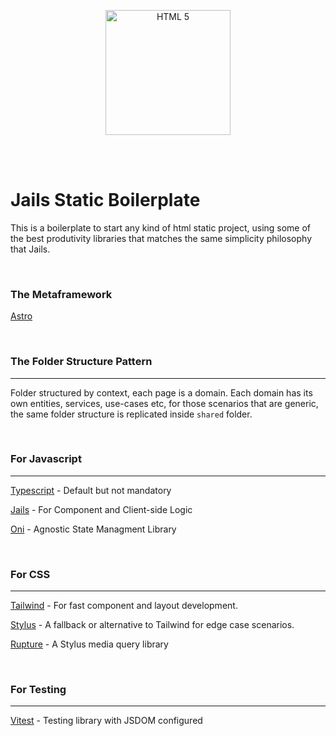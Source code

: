 <p align="center">
  <img width="200" src="https://w7.pngwing.com/pngs/186/608/png-transparent-html5-icon-%E2%80%A2-html-social-network-icon.png" alt="HTML 5">
</p>
<br />
<br />

# Jails Static Boilerplate

This is a boilerplate to start any kind of html static project, using some of the best produtivity libraries that matches the same simplicity philosophy that Jails.

<br />


### The Metaframework
[Astro](astro.build)

<br />

### The Folder Structure Pattern
---

Folder structured by context, each page is a domain.
Each domain has its own entities, services, use-cases etc, for those scenarios that are generic, the same folder structure is replicated inside `shared` folder.

<br />


### For Javascript
---
[Typescript](https://www.typescriptlang.org/) - Default but not mandatory

[Jails](https://jails-js.org/) - For Component and Client-side Logic

[Oni](https://github.com/javiani/Oni) - Agnostic State Managment Library 

<br />

### For CSS
---

[Tailwind](https://tailwindcss.com/) - For fast component and layout development.

[Stylus](https://stylus-lang.com/) - A fallback or alternative to Tailwind for edge case scenarios.

[Rupture](https://jescalan.github.io/rupture/) - A Stylus media query library

<br />

### For Testing
---

[Vitest](https://vitest.dev/) - Testing library with JSDOM configured

<br />

